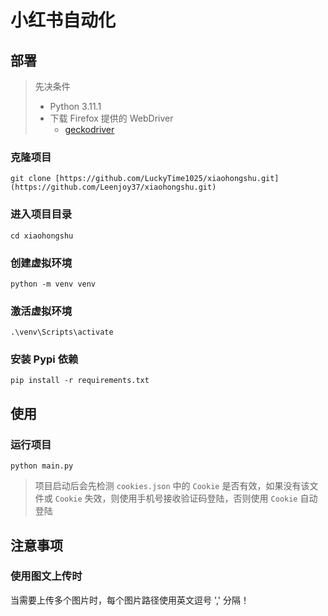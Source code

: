 # 小红书自动化

## 部署

> 先决条件  
> - Python 3.11.1  
> - 下载 Firefox 提供的 WebDriver
>   - [geckodriver](https://github.com/mozilla/geckodriver)

### 克隆项目

```shell
git clone [https://github.com/LuckyTime1025/xiaohongshu.git](https://github.com/Leenjoy37/xiaohongshu.git)
```

### 进入项目目录

```shell
cd xiaohongshu
```

### 创建虚拟环境

```shell
python -m venv venv
```

### 激活虚拟环境

```shell
.\venv\Scripts\activate
```

### 安装 Pypi 依赖

```shell
pip install -r requirements.txt 
```

## 使用

### 运行项目

```shell
python main.py
```

> 项目启动后会先检测 ```cookies.json``` 中的 ```Cookie``` 是否有效，如果没有该文件或 ```Cookie``` 失效，则使用手机号接收验证码登陆，否则使用 ```Cookie``` 自动登陆

## 注意事项

### 使用图文上传时

当需要上传多个图片时，每个图片路径使用英文逗号 ',' 分隔！
